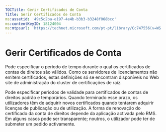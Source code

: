 ```yaml
---
TOCTitle: Gerir Certificados de Conta
Title: Gerir Certificados de Conta
ms:assetid: '49c5c2ba-e197-4e4b-b3b3-b3248f068bcc'
ms:contentKeyID: 18124004
ms:mtpsurl: 'https://technet.microsoft.com/pt-pt/library/Cc747556(v=WS.10)'
---
```


Gerir Certificados de Conta
===========================

Pode especificar o período de tempo durante o qual os certificados de contas de direitos são válidos. Como os servidores de licenciamentos não emitem certificados, estas definições só se encontram disponíveis no Web site de administração do cluster de certificações de raiz.

Pode especificar períodos de validade para certificados de contas de direitos padrão e temporários. Quando terminado esse prazo, os utilizadores têm de adquirir novos certificados quando tentarem adquirir licenças de publicação ou de utilização. A forma de renovação do certificado da conta de direitos depende da aplicação activada pelo RMS. Em alguns casos pode ser transparente; noutros, o utilizador pode ter de submeter um pedido activamente.
